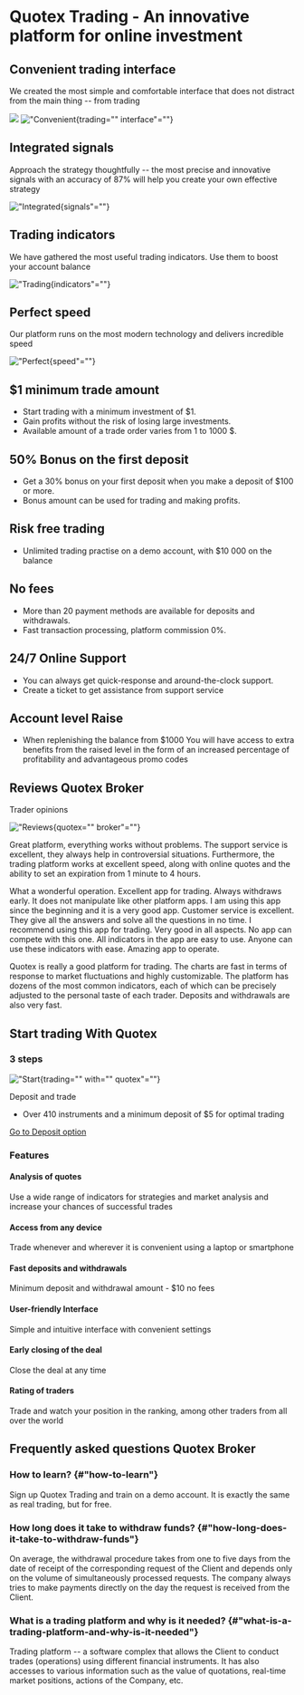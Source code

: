 # Quotex Trading - An innovative platform for online investment

## Convenient trading interface

We created the most simple and comfortable interface that does not
distract from the main thing -- from trading

[![](https://static.quotex.io/files/4_en/300_250.jpg)](https://traff.sbs/brokerqxlid)
!["Convenient](\%22dignity-1@3x-300x196.png\%22){trading=""
interface"=""}

## Integrated signals

Approach the strategy thoughtfully -- the most precise and innovative
signals with an accuracy of 87% will help you create your own effective
strategy

!["Integrated](\%22dignity-2@3x-300x195.png\%22){signals"=""}

## Trading indicators

We have gathered the most useful trading indicators. Use them to boost
your account balance

!["Trading](\%22dignity-3@3x-300x199.png\%22){indicators"=""}

## Perfect speed

Our platform runs on the most modern technology and delivers incredible
speed

!["Perfect](\%22dignity-4@3x-300x137.png\%22){speed"=""}

## \$1 minimum trade amount

-   Start trading with a minimum investment of \$1.
-   Gain profits without the risk of losing large investments.
-   Available amount of a trade order varies from 1 to 1000 \$.

## 50% Bonus on the first deposit

-   Get a 30% bonus on your first deposit when you make a deposit of
    \$100 or more.
-   Bonus amount can be used for trading and making profits.

## Risk free trading

-   Unlimited trading practise on a demo account, with \$10 000 on the
    balance

## No fees

-   More than 20 payment methods are available for deposits and
    withdrawals.
-   Fast transaction processing, platform commission 0%.

## 24/7 Online Support

-   You can always get quick-response and around-the-clock support.
-   Create a ticket to get assistance from support service

## Account level Raise

-   When replenishing the balance from \$1000 You will have access to
    extra benefits from the raised level in the form of an increased
    percentage of profitability and advantageous promo codes

## Reviews Quotex Broker

Trader opinions

!["Reviews](\%22reviews-appraisals@3x.png\%22){quotex=""
broker"=""}

Great platform, everything works without problems. The support service
is excellent, they always help in controversial situations. Furthermore,
the trading platform works at excellent speed, along with online quotes
and the ability to set an expiration from 1 minute to 4 hours.

What a wonderful operation. Excellent app for trading. Always withdraws
early. It does not manipulate like other platform apps. I am using this
app since the beginning and it is a very good app. Customer service is
excellent. They give all the answers and solve all the questions in no
time. I recommend using this app for trading. Very good in all aspects.
No app can compete with this one. All indicators in the app are easy to
use. Anyone can use these indicators with ease. Amazing app to operate.

Quotex is really a good platform for trading. The charts are fast in
terms of response to market fluctuations and highly customizable. The
platform has dozens of the most common indicators, each of which can be
precisely adjusted to the personal taste of each trader. Deposits and
withdrawals are also very fast.

## Start trading With Quotex

### 3 steps

!["Start](\%22start-trading-3@3x.png\%22){trading="" with=""
quotex"=""}

Deposit and trade

-   Over 410 instruments and a minimum deposit of \$5 for optimal
    trading

[Go to Deposit option](\%22https://traff.sbs/brokerqxlid\%22)

### Features

#### Analysis of quotes

Use a wide range of indicators for strategies and market analysis and
increase your chances of successful trades

#### Access from any device

Trade whenever and wherever it is convenient using a laptop or
smartphone

#### Fast deposits and withdrawals

Minimum deposit and withdrawal amount - \$10 no fees

#### User-friendly Interface

Simple and intuitive interface with convenient settings

#### Early closing of the deal

Close the deal at any time

#### Rating of traders

Trade and watch your position in the ranking, among other traders from
all over the world

## Frequently asked questions Quotex Broker

### How to learn? {#"how-to-learn"}

Sign up Quotex Trading and train on a demo account. It is exactly the
same as real trading, but for free.

### How long does it take to withdraw funds? {#"how-long-does-it-take-to-withdraw-funds"}

On average, the withdrawal procedure takes from one to five days from
the date of receipt of the corresponding request of the Client and
depends only on the volume of simultaneously processed requests. The
company always tries to make payments directly on the day the request is
received from the Client.

### What is a trading platform and why is it needed? {#"what-is-a-trading-platform-and-why-is-it-needed"}

Trading platform -- a software complex that allows the Client to conduct
trades (operations) using different financial instruments. It has also
accesses to various information such as the value of quotations,
real-time market positions, actions of the Company, etc.

### 

